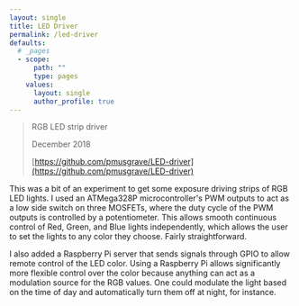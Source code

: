 ```yaml
---
layout: single
title: LED Driver
permalink: /led-driver
defaults:
  # _pages
  - scope:
      path: ""
      type: pages
    values:
      layout: single
      author_profile: true
---
```


> RGB LED strip driver
>
> December 2018
>
> [https://github.com/pmusgrave/LED-driver](https://github.com/pmusgrave/LED-driver)

This was a bit of an experiment to get some exposure driving strips of RGB LED lights. I used an ATMega328P microcontroller's PWM outputs to act as a low side switch on three MOSFETs, where the duty cycle of the PWM outputs is controlled by a potentiometer. This allows smooth continuous control of Red, Green, and Blue lights independently, which allows the user to set the lights to any color they choose. Fairly straightforward.

I also added a Raspberry Pi server that sends signals through GPIO to allow remote control of the LED color. Using a Raspberry Pi allows significantly more flexible control over the color because anything can act as a modulation source for the RGB values. One could modulate the light based on the time of day and automatically turn them off at night, for instance.